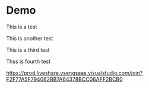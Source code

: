 # Demo

This is a test

This is another test

This is a third test

Thss is fourth test

https://prod.liveshare.vsengsaas.visualstudio.com/join?F2F77A5F794062BB7A64378BCC06AFF2BCB0

